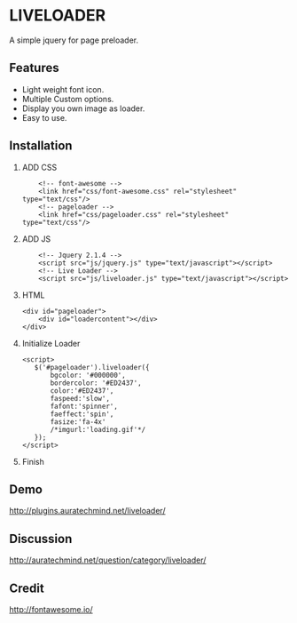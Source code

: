 # LIVELOADER
  A simple jquery for page preloader.
  
## Features
  - Light weight font icon.
  - Multiple Custom options. 
  - Display you own image as loader.
  - Easy to use.  

## Installation
1. ADD CSS
	```    
		<!-- font-awesome -->
		<link href="css/font-awesome.css" rel="stylesheet" type="text/css"/>        
		<!-- pageloader -->
		<link href="css/pageloader.css" rel="stylesheet" type="text/css"/> 	
   ```
   
2. ADD JS
	```
		<!-- Jquery 2.1.4 -->
		<script src="js/jquery.js" type="text/javascript"></script>         
		<!-- Live Loader -->
		<script src="js/liveloader.js" type="text/javascript"></script>  	
	```
3. HTML
   
    ```
    <div id="pageloader">
        <div id="loadercontent"></div>
	</div> 
   ```
    
4. Initialize Loader

	 ```
    <script>        
        $('#pageloader').liveloader({            
            bgcolor: '#000000',
            bordercolor: '#ED2437',                        
            color:'#ED2437',
            faspeed:'slow',     
            fafont:'spinner',
            faeffect:'spin',
            fasize:'fa-4x'
			/*imgurl:'loading.gif'*/
        });        
    </script>
   ```
   
5. Finish


## Demo
http://plugins.auratechmind.net/liveloader/

## Discussion
http://auratechmind.net/question/category/liveloader/

## Credit
http://fontawesome.io/


